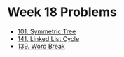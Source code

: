 # Week 18 Problems

- [101. Symmetric Tree](https://leetcode.com/problems/symmetric-tree/)
- [141. Linked List Cycle](https://leetcode.com/problems/linked-list-cycle/)
- [139. Word Break](https://leetcode.com/problems/word-break/)
